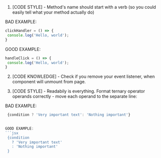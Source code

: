 1. [CODE STYLE] - Method's name should start with a verb (so you could easily tell what your method actually do)

BAD EXAMPLE:
```jsx
clickHandler = () => {
 console.log('Hello, world');
}
```

GOOD EXAMPLE:
```jsx
handleClick = () => {
 console.log('Hello, world');
}
```

2. [CODE KNOWLEDGE] - Check if you remove your event listener, when component will unmount from page.

3. [CODE STYLE] - Readabily is everything. Format ternary operator operands correctly - move each operand to the separate line:

BAD EXAMPLE:
```jsx
 {condition ? 'Very important text': 'Nothing important'}
 
 
GOOD EXAMPLE:
```jsx
 {condition 
   ? 'Very important text'
   : 'Nothing important'
 }
```
